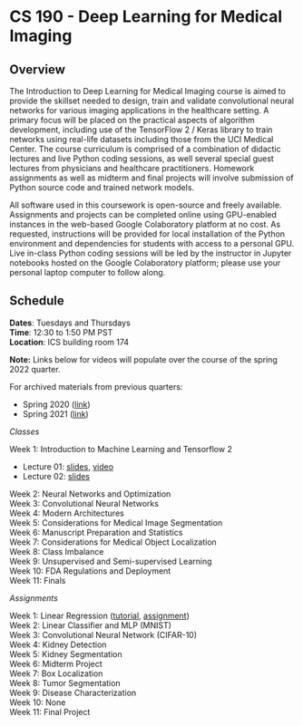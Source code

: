 # CS 190 - Deep Learning for Medical Imaging

## Overview

The Introduction to Deep Learning for Medical Imaging course is aimed to provide the skillset needed to design, train and validate convolutional neural networks for various imaging applications in the healthcare setting. A primary focus will be placed on the practical aspects of algorithm development, including use of the TensorFlow 2 / Keras library to train networks using real-life datasets including those from the UCI Medical Center. The course curriculum is comprised of a combination of didactic lectures and live Python coding sessions, as well several special guest lectures from physicians and healthcare practitioners. Homework assignments as well as midterm and final projects will involve submission of Python source code and trained network models.

All software used in this coursework is open-source and freely available. Assignments and projects can be completed online using GPU-enabled instances in the web-based Google Colaboratory platform at no cost. As requested, instructions will be provided for local installation of the Python environment and dependencies for students with access to a personal GPU. Live in-class Python coding sessions will be led by the instructor in Jupyter notebooks hosted on the Google Colaboratory platform; please use your personal laptop computer to follow along. 

## Schedule

**Dates**: Tuesdays and Thursdays \
**Time**: 12:30 to 1:50 PM PST \
**Location**: ICS building room 174

**Note:** Links below for videos will populate over the course of the spring 2022 quarter. 

For archived materials from previous quarters:

* Spring 2020 ([link](./spring_2020))
* Spring 2021 ([link](./spring_2021))

*Classes*

Week 1: Introduction to Machine Learning and Tensorflow 2
* Lecture 01: [slides](https://uci.yuja.com/V/MediaFile?mediaFile=420457&node=15536234&a=1231719205&autoplay=1), [video](https://uci.yuja.com/V/Video?v=4655840&node=15527647&a=40211909&autoplay=1)
* Lecture 02: [slides](https://uci.yuja.com/V/MediaFile?mediaFile=421082&node=15564417&a=937510123&autoplay=1)

Week 2: Neural Networks and Optimization \
Week 3: Convolutional Neural Networks \
Week 4: Modern Architectures \
Week 5: Considerations for Medical Image Segmentation \
Week 6: Manuscript Preparation and Statistics \
Week 7: Considerations for Medical Object Localization \
Week 8: Class Imbalance \
Week 9: Unsupervised and Semi-supervised Learning \
Week 10: FDA Regulations and Deployment \
Week 11: Finals

*Assignments*

Week 1: Linear Regression ([tutorial](https://bit.ly/3x7l1Af), [assignment](https://bit.ly/3INozcY)) \
Week 2: Linear Classifier and MLP (MNIST) \
Week 3: Convolutional Neural Network (CIFAR-10) \
Week 4: Kidney Detection \
Week 5: Kidney Segmentation \
Week 6: Midterm Project \
Week 7: Box Localization \
Week 8: Tumor Segmentation \
Week 9: Disease Characterization\
Week 10: None \
Week 11: Final Project
